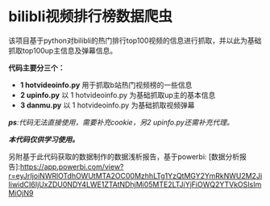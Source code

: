 # bilibli视频排行榜数据爬虫 

该项目基于python对bilibli的热门排行top100视频的信息进行抓取，并以此为基础抓取top100up主信息及弹幕信息。

**代码主要分三个：**
 *  **1 hotvideoinfo.py** 用于抓取b站热门视频榜的一些信息
 *  **2 upinfo.py** 以 1 hotvideoinfo.py 为基础抓取up主的基本信息
 *  **3 danmu.py** 以 1 hotvideoinfo.py 为基础抓取视频弹幕
 
***ps**:代码无法直接使用，需要补充cookie，另2 upinfo.py还需补充代理。*

***本代码仅供学习使用。***

另附基于此代码获取的数据制作的数据浅析报告，基于powerbi:
[数据分析报告]:https://app.powerbi.com/view?r=eyJrIjoiNWRlOTdhOWUtMTA2OC00MzhhLTg1YzQtMGY2YmRkNWU2M2JiIiwidCI6IjUxZDU0NDY4LWE1ZTAtNDhjMi05MTE2LTJiYjFiOWQ2YTVkOSIsImMiOjN9
